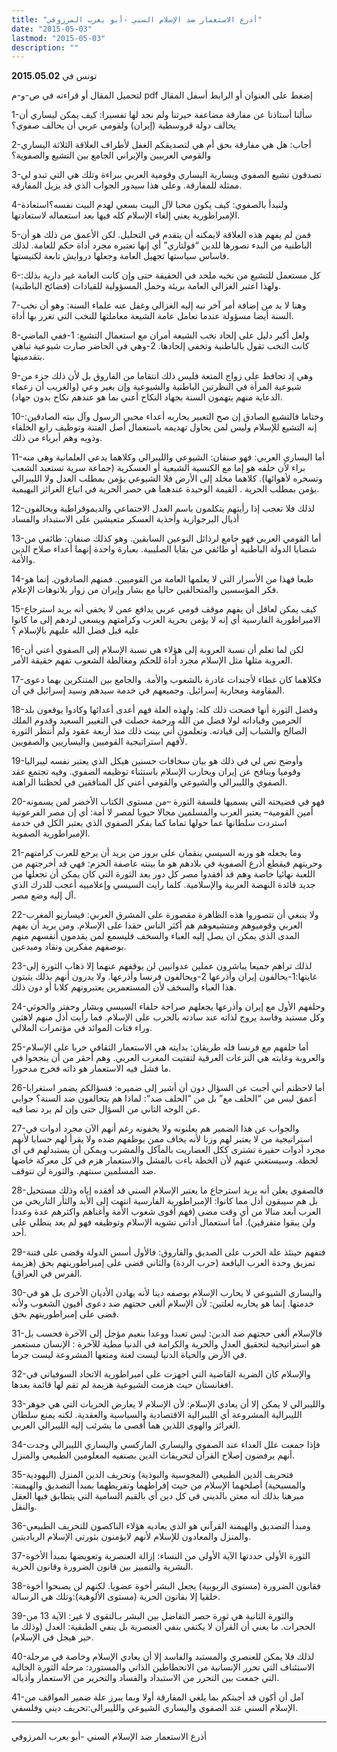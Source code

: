 ```yaml
---
title: "أذرع الاستعمار ضد الإسلام السني -أبو يعرب المرزوقي"
date: "2015-05-03"
lastmod: "2015-05-03"
description: ""
---
```

تونس في **2015.05.02**

لتحميل المقال أو قراءته في ص-و-م pdf إضغط على العنوان أو الرابط أسفل المقال

1-سألنا أستاذنا عن مفارقة مضاعفة حيرتنا ولم نجد لها تفسيرا: كيف يمكن ليساري أن يحالف دولة قروسطية (إيران) ولقومي عربي أن يحالف صفوي؟

2-أجاب: هل هي مفارقة بحق أم هي لتصديقكم الغفل لأطراف العلاقة الثلاثة اليساري والقومي العربيين والإيراني الجامع بين التشيع والصفوية؟

3-تصدقون تشيع الصفوي ويسارية اليساري وقومية العربي ببراءة وتلك هي التي تبدو لي ممثلة للمفارقة. وعلى هذا سيدور الجواب الذي قد يزيل المفارقة.

4-ولنبدأ بالصفوي: كيف يكون محبا لآل البيت بسعي لهدم البيت نفسه؟استعادة الإمبراطورية يعني إلغاء الإسلام كله فيها بعد استعماله لاستعادتها.

5-فمن لم يفهم هذه العلاقة لايمكنه أن يتقدم في التحليل. لكن الأعمق من ذلك هو أن الباطنية من البدء تصورها للدين “فولتاري” أي إنها تعتبره مجرد أداة حكم للعامة. لذلك فاساس سياستها تجهيل العامة وجعلها دروايش تابعة لكنيستها.

6-كل مستعمل للتشيع من نخبه ملحد في الحقيقة حتى وإن كانت العامة غير دارية بذلك: ولهذا اعتبر الغزالي العامة بريئة وحمل المسؤولية للقيادات (فضائح الباطنية).

7-وهنا لا بد من إضافة أمر آخر نبه إليه الغزالي وغفل عنه علماء السنة: وهو أن نخب السنة أيضا مسؤولة عندما تعامل عامة الشيعة معاملتها للنخب التي تغرر بها أداة.

8-ولعل أكبر دليل على إلحاد نخب الشيعة أمران مع استعمال التشيع: 1-ففي الماضي كانت النخب تقول بالباطنية وتخفي إلحادها. 2-وهي في الحاضر صارت شيوعية تباهي بتقدميتها.

9-وهي إذ تحافظ على زواج المتعة فليس ذلك انتقاما من الفاروق بل لأن ذلك جزء من شيوعية المرأة في النظرتين الباطنية والشيوعية وإن بغير وعي (والغريب أن زعماء الدعاية منهم يتهمون السنة بجهاد النكاح أعني بما هو عندهم نكاح بدون جهاد).

10-وختاما فالتشيع الصادق إن صح التعبير يحاربه أعداء محبي الرسول وآل بيته الصادقين: إنه التشيع للإسلام وليس لمن يحاول تهديمه باستعمال أصل الفتنة وتوظيف رابع الخلفاء وذويه وهم أبرياء من ذلك.

11-أما اليساري العربي: فهو صنفان: الشيوعي والليبرالي وكلاهما يدعي العلمانية وهي منه براء لأن حلفه هو إما مع الكنسية الشيعية أو العسكرية (جماعة سرية تستعبد الشعب وتسخره لأهوائها). كلاهما مخلد إلى الأرض فلا الشيوعي يؤمن بمطلب العدل ولا الليبرالي يؤمن بمطلب الحرية . القيمة الوحيدة عندهما هي حصر الحرية في اتباع الغرائز البهيمية.

12-لذلك فلا تعجب إذا رأيتهم يتكلمون باسم العدل الاجتماعي والديموقراطية ويحالفون أذيال البرجوازية وأحذية العسكر متعيشين على الاستبداد والفساد

13-أما القومي العربي فهو جامع لرذائل النوعين السابقين. وهو كذلك صنفان: طائفي من شضايا الدولة الباطنية أو طائفي من بقايا الصليبية. بعبارة واحدة إنهما أعداء صلاح الدين والأمة.

14-طبعا فهذا من الأسرار التي لا يعلمها العامة من القوميين. فمنهم الصادقون. إنما هو فكر المؤسسين والمتحالفين حاليا مع بشار وإيران من زوار بلاتوهات الإعلام.

15-كيف يمكن لعاقل أن يفهم موقف قومي عربي يدافع عمن لا يخفي أنه يريد استرجاع الامبراطورية الفارسية أي إنه لا يؤمن بحرية العرب وكرامتهم ويسعى لردهم إلى ما كانوا عليه قبل فضل الله عليهم بالإسلام ؟

16-لكن لما تعلم أن نسبة العروبة إلى هؤلاء هي نسبة الإسلام إلى الصفوي أعني أن العروبة مثلها مثل الإسلام مجرد أداة للحكم ومغالطة الشعوب تفهم حقيقة الأمر.

17-فكلاهما كان غطاء لأجندات غادرة بالشعوب والأمة. والجامع بين المتنكرين بهما دعوى المقاومة ومحاربة إسرائيل. وجميعهم في خدمة سيدهم وسيد إسرائيل في آن.

18-وفضل الثورة أنها فضحت ذلك كله: ولهذه العلة فهم أعدى أعدائها وكادوا يوقعون بلد الحرمين وقياداته لولا فضل من الله ورحمة حصلت في التغيير السعيد وقدوم الملك الصالح والشباب إلى قيادته. وتعلمون أني بينت ذلك منذ أربعة عقود ولم أنتظر الثورة لأفهم استراتيجية القوميين واليساريين والصفويين.

19-وأوضح نص لي في ذلك هو بيان سخافات حسنين هيكل الذي يعتبر نفسه ليبراليا وقوميا وينافح عن إيران ويحارب الإسلام باستثناء توظيفه الصفوي. وفيه تجتمع عقد الصفوي والليبرالي والشيوعي والقومي أعني كل المنافقين في لحظتنا الراهنة.

20-فهو في فضيحته التي يسميها فلسفة الثورة –من مستوى الكتاب الأخضر لمن يسمونه أمين القومية– يعتبر العرب والمسلمين مجالا حيويا لمصر لا أمة: أي إن مصر الفرعونية استردت سلطانها عما حولها تماما كما يفكر الصفوي الذي يعتبر الكل في خدمة الإمبراطورية الصفوية.

21-وما يجعله هو وربه السيسي ينقمان على بروز من يريد أن يرجع للعرب كرامتهم وحريتهم فيقطع أذرع الصفوية في بلادهم هو ما بينته عاصفة الحزم: فهي قد أخرجتهم من اللعبة نهائيا خاصة وهم قد أفقدوا مصر كل دور بعد الثورة التي كان يمكن أن تجعلها من جديد قائدة النهضة العربية والإسلامية. كلما رايت السيسي وإعلامييه أعجب للدرك الذي آل إليه وضع مصر.

22-ولا ينبغي أن تتصوروا هذه الظاهرة مقصورة على المشرق العربي: فيساريو المغرب العربي وقوميوهم ومتشيعوهم هم أكثر الناس حقدا على الإسلام. ومن يريد أن يفهم المدى الذي يمكن ان يصل إليه الغباء والسخف فليسمع لمن يقدمون أنفسهم منهم بوصفهم مفكرين ونقاد ومبدعين.

23-لذلك تراهم جميعا يباشرون عملين عدوانيين لن يوقفهم عنهما إلا ذهاب الثورة إلى غايتها:1-يحالفون إيران وأذرعها 2-ويحالفون فرنسا وأذرعها. ولا يدرون أنهم بذلك يثبتون هذا الغباء والسخف لأن المستعمرين يعتبرونهم كلابا أو دون ذلك.

24-وحلفهم الأول مع إيران وأذرعها يجعلهم صراحة حلفاء السيسي وبشار وحفتر والحوثي وكل مستبد وفاسد يروج لذاته عند سادته بالحرب على الإسلام. فما رأيت أذل منهم لاهثين وراء فتات الموائد في مؤتمرات الملالي.

25-أما حلفهم مع فرنسا فله طريقان: بدايته هي الاستعمار الثقافي حربا على الإسلام والعروبة وغايته هي النزعات العرقية لتفتيت المغرب العربي. وهم أحقر من أن ينجحوا في ما فشل فيه الاستعمار هو ذاته فخرج مدحورا.

26-أما لاحظتم أني أجبت عن السؤال دون أن أشير إلى ضميره: فسؤالكم يضمر استغرابا أعمق ليس من “الحلف مع” بل من “الحلف ضد“: لماذا هم يتحالفون ضد السنة؟ جوابي عن الوجه الثاني من السؤال حتى وإن لم يرد نصا فيه.

27-والجواب عن هذا الضمير هم يعلنونه ولا يخفونه رغم أنهم الآن مجرد أدوات في استراتيجية من لا يعتبر لهم وزنا لأنه يخاف ممن يوظفهم ضده ولا يقرأ لهم حسابا لأنهم مجرد أدوات حقيرة تشترى ككل العضاريت بالمآكل والمشرب ويمكن أن يستبدلهم في أي لحظة. وسيستغني عنهم لأن الخطة باءت بالفشل والاستعمار هزم في كل معركة خاضها ضد المسلمين سنتهم. والثورة لن تتوقف.

28-فالصفوي يعلن أنه يريد استرجاع ما يعتبر الإسلام السني قد أفقده إياه وذلك مستحيل بل هم سيبقون أذل مما كانوا: الإمبراطورية الفارسية انتهت إلى الأبد والثأر التاريخي من العرب أبعد منالا من أي وقت مضى (فهم أقوى شعوب الأمة وأغناهم واكثرهم عدة وعددا ولن يبقوا متفرقين). أما استعمال أداتي تشويه الإسلام وتوظيفه فهو لم يعد ينطلي على أحد.

29-فتفهم حينئذ علة الحرب على الصديق والفاروق: فالأول أسس الدولة وقضى على فتنة تمزيق وحدة العرب اليافعة (حرب الردة) والثاني قضى على إمبراطوريتهم بحق (هزيمة الفرس في العراق).

30-واليساري الشيوعي لا يحارب الإسلام بوصفه دينا لأنه يهادن الأديان الأخرى بل هو في خدمتها. إنما هو يحاربه لعلتين: لأن الإسلام ألغى حجتهم ضد دعوى أفيون الشعوب ولأنه قضى على إمبراطوريتهم بحق.

31-فالإسلام ألغى حجتهم ضد الدين: ليس تعبدا ووعدا بنعيم مؤجل إلى الآخرة فحسب بل هو استراتيجية لتحقيق العدل والحرية والكرامة في الدنيا مطية للآخرة : الإنسان مستعمر في الأرض والحياة الدنيا ليست لعنة ومتعها المشروعة ليست جرما.

32-والإسلام كان الضربة القاضية التي اجهزت على امبراطورية الاتحاد السوفياتي في افغانستان حيث هزمت الشيوعية هزيمة لم تقم لها قائمة بعدها.

33-والليبرالي لا يمكن إلا أن يعادي الإسلام: لأن الإسلام لا يعارض الحريات التي هي جوهر الليبرالية المشروعة أي الليبرالية الاقتصادية والسياسية والعقدية. لكنه يمنع سلطان الغرائز والهوى اللذين هما أقصى ما يشرئب إليه الليبرالي العربي.

34-فإذا جمعت علل العداء عند الصفوي واليساري الماركسي واليساري الليبرالي وجدت أنهم يرفضون إصلاح القرآن لتحريفات الدين بصنفيه المعلومين الطبيعي والمنزل.

35-فتحريف الدين الطبيعي (المجوسية والبوذية) وتحريف الدين المنزل (اليهودية والمسيحية) أصلحهما الإسلام من حيث إفراطهما وتفريطهما بمبدأ التصديق والهيمنة: مبرهنا بذلك أنه معتن بالديني في كل دين أي بالقيم السامية التي يتطابق فيها العقل والنقل.

36-ومبدأ التصديق والهيمنة القرآني هو الذي يعاديه هؤلاء الناكصون للتحريف الطبيعي والمنزل والمعادون للإسلام لأنهم لايؤمنون بثورتي الإسلام الرياديتين.

37-الثورة الأولى حددتها الآية الأولى من النساء: إزالة العنصرية وتعويضها بمبدأ الأخوة البشرية والتمييز بين قانون الضرورة وقانون الحرية.

38-فقانون الضرورة (مستوى الربوبية) يجعل البشر أخوة عضويا. لكنهم لن يصبحوا أخوة خلقيا إلا بقانون الحرية (مستوى الألوهية):وتلك هي الرسالة.

39-والثورة الثانية هي ثورة حصر التفاضل بين البشر بـالتقوى لا غير: الآية 13 من الحجرات. ما يعني أن القرآن لا يكتفي بنفي العنصرية بل ينفي الطبقية: العدل (وذلك ما حير هيجل في الإسلام).

40-لذلك فلا يمكن للعنصري والمستبد والفاسد إلا أن يعادي الإسلام وخاصة في مرحلة الاستئناف التي تحرر الإنسانية من الانحطاطين الذاتي والمستورد: مرحلة الثورة الحالية التي جمعت بين التحرر من الاستبداد والفساد والتحرير من الاستعمار وأذياله.

41-آمل أن أكون قد أجبتكم بما يلغي المفارقة أولا وبما يبرز علة ضمير المواقف من الإسلام السني عند الصفوي واليساري الشيوعي والليبرالي:تحريف ديني وفلسفي.

---

أذرع الاستعمار ضد الإسلام السني -أبو يعرب المرزوقي

###
